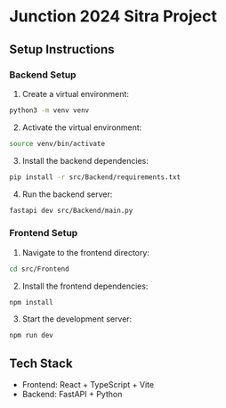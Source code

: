 # Junction 2024 Sitra Project

## Setup Instructions

### Backend Setup

1. Create a virtual environment:
```bash
python3 -m venv venv
```

2. Activate the virtual environment:
```bash
source venv/bin/activate
```

3. Install the backend dependencies:
```bash
pip install -r src/Backend/requirements.txt
```

4. Run the backend server:
```bash
fastapi dev src/Backend/main.py
```

### Frontend Setup

1. Navigate to the frontend directory:
```bash
cd src/Frontend
```

2. Install the frontend dependencies:
```bash
npm install
```

3. Start the development server:
```bash
npm run dev
```

## Tech Stack
- Frontend: React + TypeScript + Vite
- Backend: FastAPI + Python
